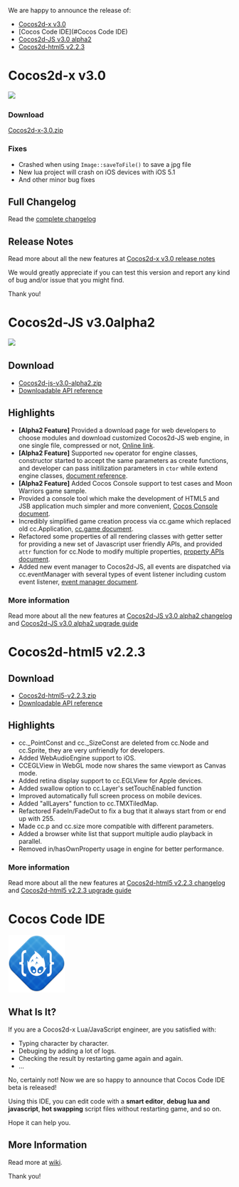 We are happy to announce the release of:

- [Cocos2d-x v3.0](#cocos2d-x-v30)
- [Cocos Code IDE](#Cocos Code IDE)
- [Cocos2d-JS v3.0 alpha2](#cocos2d-js-v3.0a2)
- [Cocos2d-html5 v2.2.3](#cocos2d-html5-v2.2.3)

# Cocos2d-x v3.0 #

<img src="https://lh3.googleusercontent.com/-glwwzmFyUmk/UQgPnlx40uI/AAAAAAAArzg/WPRW10kkecM/s800/cocos2d-x-logo.png">


### Download ###

[Cocos2d-x-3.0.zip](http://cdn.cocos2d-x.org/cocos2d-x-3.0.zip)

### Fixes

* Crashed when using `Image::saveToFile()` to save a jpg file
* New lua project will crash on iOS devices with iOS 5.1
* And other minor bug fixes

## Full Changelog

Read the [complete changelog](https://github.com/cocos2d/cocos2d-x/blob/cocos2d-x-3.0/CHANGELOG)


## Release Notes

Read more about all the new features at [Cocos2d-x v3.0 release notes](https://github.com/cocos2d/cocos2d-x/blob/develop/docs/RELEASE_NOTES.md)


We would greatly appreciate if you can test this version and report any kind of bug and/or issue that you might find.

Thank you!

# Cocos2d-JS v3.0alpha2 #

<img src="http://www.cocos2d-x.org/attachments/download/1508" height=180> 

## Download

- [Cocos2d-js-v3.0-alpha2.zip](http://cdn.cocos2d-x.org/cocos2d-js-v3.0-alpha2.zip)
- [Downloadable API reference](http://cdn.cocos2d-x.org/Cocos2d-html5_v3.0_Alpha2_API_Doc.zip)

## Highlights


* **[Alpha2 Feature]** Provided a download page for web developers to choose modules and download customized Cocos2d-JS web engine, in one single file, compressed or not, [Online link](http://www.cocos2d-x.org/jsbuilder).
* **[Alpha2 Feature]** Supported `new` operator for engine classes, constructor started to accept the same parameters as create functions, and developer can pass initilization parameters in `ctor` while extend engine classes, [document reference](http://www.cocos2d-x.org/docs/manual/framework/html5/v3.0/inheritance/en).
* **[Alpha2 Feature]** Added Cocos Console support to test cases and Moon Warriors game sample.
* Provided a console tool which make the development of HTML5 and JSB application much simpler and more convenient, [Cocos Console document](http://www.cocos2d-x.org/docs/manual/framework/html5/cocos-console/en).
* Incredibly simplified game creation process via cc.game which replaced old cc.Application, [cc.game document](http://www.cocos2d-x.org/docs/manual/framework/html5/v3.0/cc-game/en).
* Refactored some properties of all rendering classes with getter setter for providing a new set of Javascript user friendly APIs, and provided `attr` function for cc.Node to modify multiple properties, [property APIs document](http://www.cocos2d-x.org/docs/manual/framework/html5/v3.0/getter-setter-api/en).
* Added new event manager to Cocos2d-JS, all events are dispatched via cc.eventManager with several types of event listener including custom event listener, [event manager document](http://www.cocos2d-x.org/docs/manual/framework/html5/v3.0/eventManager/en).

### More information ###

Read more about all the new features at [Cocos2d-JS v3.0 alpha2 changelog](http://www.cocos2d-x.org/docs/manual/framework/html5/release-notes/v3.0a2/changelog/en) and [Cocos2d-JS v3.0 alpha2 upgrade guide](http://www.cocos2d-x.org/docs/manual/framework/html5/release-notes/v3.0a/upgrade-guide/en)

# Cocos2d-html5 v2.2.3 #


## Download

- [Cocos2d-html5-v2.2.3.zip](http://cdn.cocos2d-x.org/cocos2d-html5-v2.2.3.zip)
- [Downloadable API reference](http://cdn.cocos2d-x.org/Cocos2d-html5_v2.2.3_API_Doc.zip)

## Highlights
* cc._PointConst and cc._SizeConst are deleted from cc.Node and cc.Sprite, they are very unfriendly for developers.
* Added WebAudioEngine support to iOS.
* CCEGLView in WebGL mode now shares the same viewport as Canvas mode.
* Added retina display support to cc.EGLView for Apple devices.
* Added swallow option to cc.Layer's setTouchEnabled function
* Improved automatically full screen process on mobile devices.
* Added "allLayers" function to cc.TMXTiledMap.
* Refactored FadeIn/FadeOut to fix a bug that it always start from or end up with 255.
* Made cc.p and cc.size more compatible with different parameters.
* Added a browser white list that support multiple audio playback in parallel.
* Removed in/hasOwnProperty usage in engine for better performance.

### More information ###

Read more about all the new features at [Cocos2d-html5 v2.2.3 changelog](http://www.cocos2d-x.org/docs/manual/framework/html5/release-notes/v2.2.3/changelog/en) and [Cocos2d-html5 v2.2.3 upgrade guide](http://www.cocos2d-x.org/docs/manual/framework/html5/release-notes/v2.2.3/upgrade-guide/en)


# Cocos Code IDE #

<img src="./cocos-code-ide-icon.png">

## What Is It?
If you are a Cocos2d-x Lua/JavaScript engineer, are you satisfied with:

* Typing character by character.
* Debuging by adding a lot of logs.
* Checking the result by restarting game again and again.
* ...

No, certainly not!
Now we are so happy to announce that Cocos Code IDE beta is released!

Using this IDE, you can edit code with a **smart editor**, **debug lua and javascript**, **hot swapping** script files without restarting game, and so on.

Hope it can help you.

## More Information

Read more at [wiki](http://cocos2d-x.org/wiki/Code_Editor).

Thank you!

